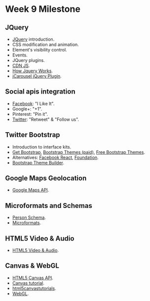 Week 9 Milestone
==========

## JQuery

* [JQuery](http://api.jquery.com) introduction.
* CSS modification and animation.
* Element's visibility control.
* Events.
* JQuery plugins.
* [CDN JS](http://cdnjs.com).
* [How Jquery Works](http://learn.jquery.com/about-jquery/how-jquery-works/).
* [jCarousel jQuery Plugin](http://sorgalla.com/jcarousel/).

## Social apis integration

* [Facebook](https://developers.facebook.com/docs/plugins?locale=es_ES): "I Like It".
* Google+: "+1".
* Pinterest: "Pin it".
* [Twitter](https://dev.twitter.com/web/overview): "Retweet" & "Follow us".

## Twitter Bootstrap

* Introduction to interface kits.
* [Get Bootstrap](http://getbootstrap.com/), [Bootstrap Themes (paid)](https://wrapbootstrap.com/), [Free Bootstrap Themes](http://bootswatch.com/).
* Alternatives: [Facebook React](http://facebook.github.io/react/), [Foundation](http://foundation.zurb.com/).
* [Bootstrap Theme Builder](http://pikock.github.io/bootstrap-magic/app/index.html#!/editor).
 
## Google Maps Geolocation

* [Google Maps API](https://developers.google.com/maps/documentation/business/clientside).
 
## Microformats and Schemas

* [Person Schema](http://schema.org/Person).
* [Microformats](http://microformats.org/).

## HTML5 Video & Audio

* [HTML5 Video & Audio](https://developer.mozilla.org/en-US/docs/Web/Guide/HTML/Using_HTML5_audio_and_video).

## Canvas & WebGL

* [HTML5 Canvas API](https://developer.mozilla.org/en-US/docs/Web/API/Canvas_API).
* [Canvas tutorial](https://developer.mozilla.org/en-US/docs/Web/API/Canvas_API/Tutorial).
* [html5canvastutorials](http://www.html5canvastutorials.com/).
* [WebGL](https://developer.mozilla.org/en-US/docs/Web/WebGL).
